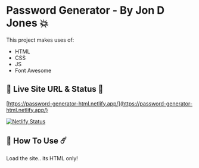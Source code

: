 # Password Generator - By Jon D Jones 💥

This project makes uses of:

- HTML
- CSS
- JS
- Font Awesome

## 👻 Live Site URL & Status 👺

[https://password-generator-html.netlify.app/](https://password-generator-html.netlify.app/)

[![Netlify Status](https://api.netlify.com/api/v1/badges/26bea28f-6d60-4ac4-824c-27d302dfa6c3/deploy-status)](https://app.netlify.com/sites/password-generator-html/deploys)

## 👾 How To Use ☄️

Load the site.. its HTML only!
